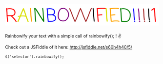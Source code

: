 ![alt tag](https://raw.githubusercontent.com/silicaRich/rainbowify/master/RAINBOWIFIED.png)
==========

Rainbowify your text with a simple call of rainbowify(); ! :v:


Check out a JSFiddle of it here: http://jsfiddle.net/s60h4h40/5/


` $('selector').rainbowify(); `


